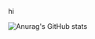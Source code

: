 hi

![Anurag's GitHub stats](https://github-readme-stats.vercel.app/api?username=redcoin96&show_icons=true&theme=radical)





